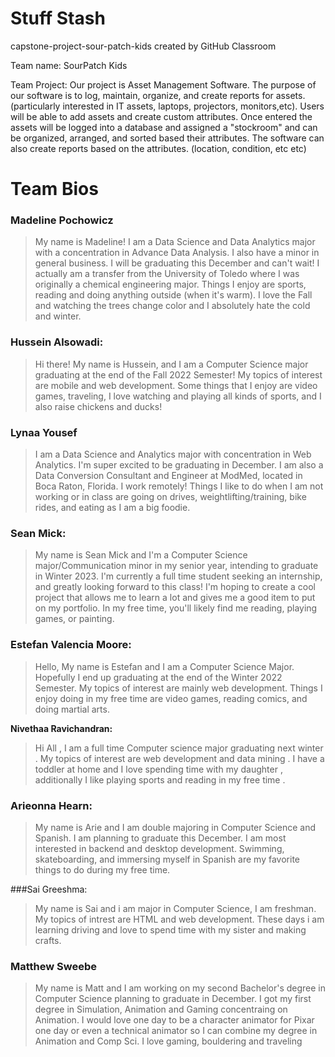# Stuff Stash
capstone-project-sour-patch-kids created by GitHub Classroom

Team name: SourPatch Kids

Team Project: 
Our project is Asset Management Software. The purpose of our software is to log, maintain, organize, and create reports for assets.  (particularly interested in IT assets, laptops, projectors, monitors,etc). Users will be able to add assets and create custom attributes.  Once entered the assets will be logged into a database and assigned a "stockroom" and can be organized, arranged, and sorted based their attributes. The software can also create reports based on the attributes. (location, condition, etc etc)


# Team Bios


### Madeline Pochowicz
> My name is Madeline! I am a Data Science and Data Analytics major with a concentration in Advance Data Analysis. I also have a minor in general business. I will be graduating this December and can't wait! I actually am a transfer from the University of Toledo where I was originally a chemical engineering major. Things I enjoy are sports, reading and doing anything outside (when it's warm). I love the Fall and watching the trees change color and I absolutely hate the cold and winter. 

### Hussein Alsowadi:
> Hi there! My name is Hussein, and I am a Computer Science major graduating at the end of the Fall 2022 Semester!  My topics of interest are mobile and web development. Some things that I enjoy are video games, traveling, I love watching and playing all kinds of sports, and I also raise chickens and ducks!  

### Lynaa Yousef
> I am a Data Science and Analytics major with concentration in Web Analytics. I'm super excited to be graduating in December. I am also a Data Conversion Consultant and Engineer at ModMed, located in Boca Raton, Florida. I work remotely! Things I like to do when I am not working or in class are going on drives, weightlifting/training, bike rides, and eating as I am a big foodie.

### Sean Mick:
> My name is Sean Mick and I'm a Computer Science major/Communication minor in my senior year, intending to graduate in Winter 2023. I'm currently a full time student seeking an internship, and greatly looking forward to this class! I'm hoping to create a cool project that allows me to learn a lot and gives me a good item to put on my portfolio. In my free time, you'll likely find me reading, playing games, or painting.

### Estefan Valencia Moore:
> Hello, My name is Estefan and I am a Computer Science Major. Hopefully I end up graduating at the end of the Winter 2022 Semester. My topics of interest are mainly web development. Things I enjoy doing in my free time are video games, reading comics, and doing martial arts. 

**Nivethaa Ravichandran:**
> Hi All , I am a full time Computer science major graduating next winter . My topics of interest are web development and data mining .  I have a toddler at home and I love spending time with my daughter , additionally I like playing sports and reading in my free time . 

### Arieonna Hearn:
> My name is Arie and I am double majoring in Computer Science and Spanish. I am planning to graduate this December. I am most interested in backend and desktop development. Swimming, skateboarding, and immersing myself in Spanish are my favorite things to do during my free time.

###Sai Greeshma:
> My name is Sai and i am major in Computer Science, I am freshman. My topics of intrest are HTML and web development. These days i am learning driving and love to spend time with my sister and making crafts.

### Matthew Sweebe 
> My name is Matt and I am working on my second Bachelor's degree in Computer Science planning to graduate in December. I got my first degree in Simulation, Animation and Gaming concentraing on Animation. I would love one day to be a character animator for Pixar one day or even a technical animator so I can combine my degree in Animation and Comp Sci. I love gaming, bouldering and traveling
